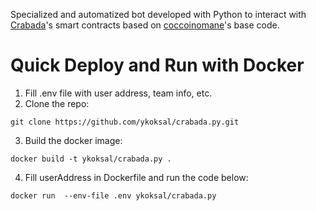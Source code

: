 Specialized and automatized bot developed with Python to interact with [Crabada](https://play.crabada.com)'s smart contracts based on [coccoinomane](https://github.com/coccoinomane/crabada.py)'s base code.

# Quick Deploy and Run with Docker

1. Fill .env file with user address, team info, etc.
2. Clone the repo:
```
git clone https://github.com/ykoksal/crabada.py.git
```
3. Build the docker image:
```
docker build -t ykoksal/crabada.py .
```
4. Fill userAddress in Dockerfile and run the code below:
```
docker run  --env-file .env ykoksal/crabada.py
```
